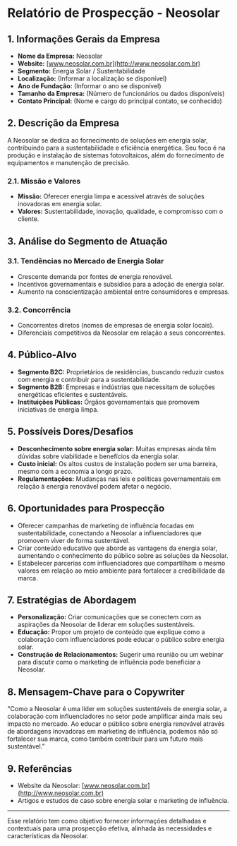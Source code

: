 # Relatório de Prospecção - Neosolar

## 1. Informações Gerais da Empresa

- **Nome da Empresa:** Neosolar
- **Website:** [www.neosolar.com.br](http://www.neosolar.com.br)
- **Segmento:** Energia Solar / Sustentabilidade
- **Localização:** (Informar a localização se disponível)
- **Ano de Fundação:** (Informar o ano se disponível)
- **Tamanho da Empresa:** (Número de funcionários ou dados disponíveis)
- **Contato Principal:** (Nome e cargo do principal contato, se conhecido)

## 2. Descrição da Empresa

A Neosolar se dedica ao fornecimento de soluções em energia solar, contribuindo para a sustentabilidade e eficiência energética. Seu foco é na produção e instalação de sistemas fotovoltaicos, além do fornecimento de equipamentos e manutenção de precisão.

### 2.1. Missão e Valores

- **Missão:** Oferecer energia limpa e acessível através de soluções inovadoras em energia solar.
- **Valores:** Sustentabilidade, inovação, qualidade, e compromisso com o cliente.

## 3. Análise do Segmento de Atuação

### 3.1. Tendências no Mercado de Energia Solar

- Crescente demanda por fontes de energia renovável.
- Incentivos governamentais e subsídios para a adoção de energia solar.
- Aumento na conscientização ambiental entre consumidores e empresas.

### 3.2. Concorrência

- Concorrentes diretos (nomes de empresas de energia solar locais).
- Diferenciais competitivos da Neosolar em relação a seus concorrentes.

## 4. Público-Alvo

- **Segmento B2C:** Proprietários de residências, buscando reduzir custos com energia e contribuir para a sustentabilidade.
- **Segmento B2B:** Empresas e indústrias que necessitam de soluções energéticas eficientes e sustentáveis.
- **Instituições Públicas:** Órgãos governamentais que promovem iniciativas de energia limpa.

## 5. Possíveis Dores/Desafios

- **Desconhecimento sobre energia solar:** Muitas empresas ainda têm dúvidas sobre viabilidade e benefícios da energia solar.
- **Custo inicial:** Os altos custos de instalação podem ser uma barreira, mesmo com a economia a longo prazo.
- **Regulamentações:** Mudanças nas leis e políticas governamentais em relação à energia renovável podem afetar o negócio.

## 6. Oportunidades para Prospecção

- Oferecer campanhas de marketing de influência focadas em sustentabilidade, conectando a Neosolar a influenciadores que promovem viver de forma sustentável.
- Criar conteúdo educativo que aborde as vantagens da energia solar, aumentando o conhecimento do público sobre as soluções da Neosolar.
- Estabelecer parcerias com influenciadores que compartilham o mesmo valores em relação ao meio ambiente para fortalecer a credibilidade da marca.

## 7. Estratégias de Abordagem

- **Personalização:** Criar comunicações que se conectem com as aspirações da Neosolar de liderar em soluções sustentáveis.
- **Educação:** Propor um projeto de conteúdo que explique como a colaboração com influenciadores pode educar o público sobre energia solar.
- **Construção de Relacionamentos:** Sugerir uma reunião ou um webinar para discutir como o marketing de influência pode beneficiar a Neosolar.

## 8. Mensagem-Chave para o Copywriter

"Como a Neosolar é uma líder em soluções sustentáveis de energia solar, a colaboração com influenciadores no setor pode amplificar ainda mais seu impacto no mercado. Ao educar o público sobre energia renovável através de abordagens inovadoras em marketing de influência, podemos não só fortalecer sua marca, como também contribuir para um futuro mais sustentável."

## 9. Referências

- Website da Neosolar: [www.neosolar.com.br](http://www.neosolar.com.br)
- Artigos e estudos de caso sobre energia solar e marketing de influência.

---

Esse relatório tem como objetivo fornecer informações detalhadas e contextuais para uma prospecção efetiva, alinhada às necessidades e características da Neosolar.